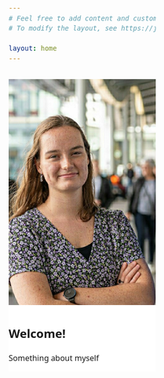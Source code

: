 ```yaml
---
# Feel free to add content and custom Front Matter to this file.
# To modify the layout, see https://jekyllrb.com/docs/themes/#overriding-theme-defaults

layout: home
---
```


<html>
 <head>
    <style>
    body {
  display: grid;
  padding: 2rem;
  grid-template-columns: 300px 1fr;
  gap: 1rem;
  align-items: center;
  max-width: 800px;
  margin: 0 auto;
  font: 500 100%/1.5 system-ui;
}
img {
  max-width: 100%;
  height: auto;
}
      
    @media (max-width: 650px) {
  body {
    display: block;
    font-size: 80%;
  }
  p {
    position: relative;
    margin: -3rem 0 2rem 1rem;
    padding: 1rem;
    background: rgba(white, 0.8);
  }
}
    </style>
 </head>
 <body>
    <div class="row">
        <div class="column" style="background-color:#FFFFFF;">
            <img src="_assets/Profile.jpeg">
        </div>
        <div class="column" style="background-color:#FFFFFF;">
            <h2>Welcome!</h2>
            <p>Something about myself</p>
        </div>
    </div>
 </body>
</html>
